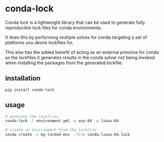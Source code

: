 # conda-lock

Conda lock is a lightweight library that can be used to generate fully reproducible lock files for conda environments.

It does this by performing multiple solves for conda targeting a set of platforms you desire lockfiles for.

This also has the added benefit of acting as an external presolve for conda as the lockfiles it generates
results in the conda solver *not* being invoked when installing the packages from the generated lockfile.

## installation

```
pip install conda-lock
```

## usage

```bash
# generate the lockfiles
conda-lock -f environment.yml -p osx-64 -p linux-64

# create an environment from the lockfile
conda create -n my-locked-env --file conda-linux-64.lock
```

